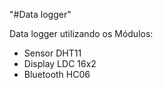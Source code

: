 "#Data logger" 

Data logger utilizando os Módulos: 
  - Sensor DHT11
  - Display LDC 16x2 
  - Bluetooth HC06
